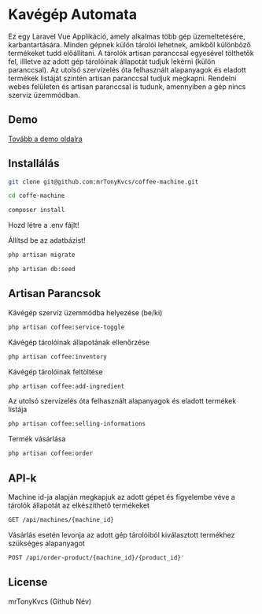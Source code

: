 # Kavégép Automata

Ez egy Laravel Vue Applikáció, amely alkalmas több gép üzemeltetésére, karbantartására. Minden gépnek külön tárolói lehetnek, amikből különböző termékeket  tudd előállítani. A tárolók artisan paranccsal egyesével tölthetők fel, illletve az adott gép tárolóinak állapotát tudjuk lekérni (külön paranccsal). Az utolsó szervízelés óta felhasznált alapanyagok és eladott termékek listáját szintén artisan paranccsal tudjuk megkapni. Rendelni webes felületen és artisan paranccsal is tudunk, amennyiben a gép nincs szerviz üzemmódban.

## Demo

[Tovább a demo oldalra](http://coffee-machine.lara-dev.com)


## Installálás

```bash
git clone git@github.com:mrTonyKvcs/coffee-machine.git
```
```bash
cd coffe-machine
```
```bash
composer install
```
Hozd létre a .env fájlt! 

Állítsd be az adatbázist!
```bash
php artisan migrate
```
```bash
php artisan db:seed
```

## Artisan Parancsok
Kávégép szervíz üzemmódba helyezése (be/ki)
```bash
php artisan coffee:service-toggle 
```

Kávégép tárolóinak állapotának ellenőrzése
```bash
php artisan coffee:inventory 
```

Kávégép tárolóinak feltöltése
```bash
php artisan coffee:add-ingredient  
```

Az utolsó szervízelés óta felhasznált alapanyagok és eladott termékek listája
```bash
php artisan coffee:selling-informations 
```

Termék vásárlása
```bash
php artisan coffee:order
```

## API-k
Machine id-ja alapján megkapjuk az adott gépet és figyelembe véve a tárolók állapotát az elkészíthető termékeket
```bash
GET /api/machines/{machine_id}
```
Vásárlás esetén levonja az adott gép tárolóiból kiválasztott termékhez szükséges alapanyagot
```bash
POST /api/order-product/{machine_id}/{product_id}'
```

## License
mrTonyKvcs (Github Név)
